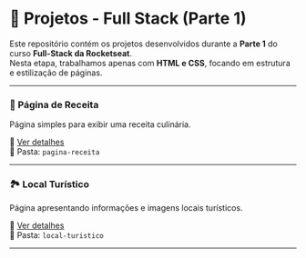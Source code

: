 # 🚀 Projetos - Full Stack (Parte 1)

Este repositório contém os projetos desenvolvidos durante a **Parte 1** do curso **Full-Stack da Rocketseat**.  
Nesta etapa, trabalhamos apenas com **HTML e CSS**, focando em estrutura e estilização de páginas.

---

### 🍲 Página de Receita
Página simples para exibir uma receita culinária.

🔗 [Ver detalhes](./pagina-receita/README.md)  
📂 Pasta: `pagina-receita`

---

### 🏞️ Local Turístico
Página apresentando informações e imagens locais turísticos.

🔗 [Ver detalhes](./local-turistico/README.md)  
📂 Pasta: `local-turistico`

---

